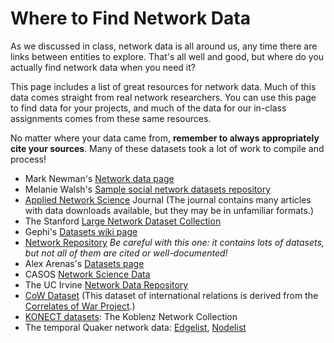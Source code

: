 # Where to Find Network Data

As we discussed in class, network data is all around us, any time there are links between entities to explore. That's all well and good, but where do you actually find network data when you need it?

This page includes a list of great resources for network data. Much of this data comes straight from real network researchers. You can use this page to find data for your projects, and much of the data for our in-class assignments comes from these same resources.

No matter where your data came from, **remember to always appropriately cite your sources**. Many of these datasets took a lot of work to compile and process!

- Mark Newman's [Network data page](http://www-personal.umich.edu/~mejn/netdata/)
- Melanie Walsh's [Sample social network datasets repository](https://github.com/melaniewalsh/sample-social-network-datasets)
- [Applied Network Science](https://appliednetsci.springeropen.com/) Journal (The journal contains many articles with data downloads available, but they may be in unfamiliar formats.)
- The Stanford [Large Network Dataset Collection](https://snap.stanford.edu/data/)
- Gephi's [Datasets wiki page](https://github.com/gephi/gephi/wiki/Datasets)
- [Network Repository](https://networkrepository.com/index.php) *Be careful with this one: it contains lots of datasets, but not all of them are cited or well-documented!*
- Alex Arenas's [Datasets page](https://deim.urv.cat/~alexandre.arenas/data/welcome.htm)
- CASOS [Network Science Data](http://www.casos.cs.cmu.edu/tools/data2.php)
- The UC Irvine [Network Data Repository](http://networkdata.ics.uci.edu/index.html)
- [CoW Dataset](data/Cow_edit.net) (This dataset of international relations is derived from the [Correlates of War Project](https://correlatesofwar.org/).)
- [KONECT datasets](http://konect.cc/networks/): The Koblenz Network Collection
- The temporal Quaker network data: [Edgelist](data/quaker_edgelist.csv), [Nodelist](data/quaker_nodelist.csv)